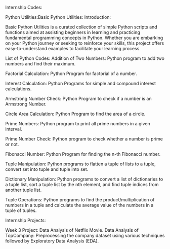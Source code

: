 Internship Codes:

Python Utilities:Basic Python Utilities:
Introduction:

Basic Python Utilities is a curated collection of simple Python scripts and functions aimed at assisting beginners in learning and practicing fundamental programming concepts in Python. Whether you are embarking on your Python journey or seeking to reinforce your skills, this project offers easy-to-understand examples to facilitate your learning process.

List of Python Codes:
Addition of Two Numbers: Python program to add two numbers and find their maximum.

Factorial Calculation: Python Program for factorial of a number.

Interest Calculation: Python Programs for simple and compound interest calculations.

Armstrong Number Check: Python Program to check if a number is an Armstrong Number.

Circle Area Calculation: Python Program to find the area of a circle.

Prime Numbers: Python program to print all prime numbers in a given interval.

Prime Number Check: Python program to check whether a number is prime or not.

Fibonacci Number: Python Program for finding the n-th Fibonacci number.

Tuple Manipulation: Python programs to flatten a tuple of lists to a tuple, convert set into tuple and tuple into set.

Dictionary Manipulation: Python programs to convert a list of dictionaries to a tuple list, sort a tuple list by the nth element, and find tuple indices from another tuple list.

Tuple Operations: Python programs to find the product/multiplication of numbers in a tuple and calculate the average value of the numbers in a tuple of tuples.

Internship Projects:

Week 3 Project: Data Analysis of Netflix Movie.
Data Analysis of TopCompany: Preprocessing the company dataset using various techniques followed by Exploratory Data Analysis (EDA).
